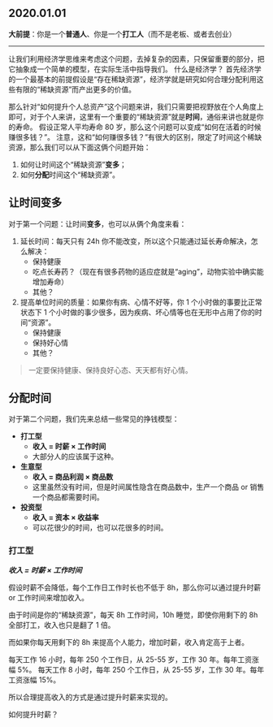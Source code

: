 2020.01.01
---
**大前提**：你是一个**普通人**、你是一个**打工人**（而不是老板、或者去创业）

---
让我们利用经济学思维来考虑这个问题，去掉复杂的因素，只保留重要的部分，把它抽象成一个简单的模型，在实际生活中指导我们。
什么是经济学？
首先经济学的一个最基本的前提假设是“存在稀缺资源”，经济学就是研究如何合理分配利用这些有限的“稀缺资源”而产出更多的价值。

那么针对“如何提升个人总资产”这个问题来讲，我们只需要把视野放在个人角度上即可，对于个人来讲，这里有一个重要的“稀缺资源”就是**时间**，通俗来讲也就是你的寿命。
假设正常人平均寿命 80 岁，那么这个问题可以变成“如何在活着的时候赚很多钱？”。
注意，这和“如何赚很多钱？”有很大的区别，限定了时间这个稀缺资源，那么我们可以从下面这俩个问题开始：

1. 如何让时间这个“稀缺资源”**变多**；
2. 如何**分配**时间这个“稀缺资源”。

## 让时间变多
对于第一个问题：让时间**变多**，也可以从俩个角度来看：
1. 延长时间：每天只有 24h 你不能改变，所以这个只能通过延长寿命解决，怎么解决：
    - 保持健康
    - 吃点长寿药？（现在有很多药物的适应症就是“aging”，动物实验中确实能增加寿命）
    - 其他？
2. 提高单位时间的质量：如果你有病、心情不好等，你 1 个小时做的事要比正常状态下 1 个小时做的事少很多，因为疾病、坏心情等也在无形中占用了你的时间“资源”。
    - 保持健康
    - 保持好心情
    - 其他？

> 一定要保持健康、保持良好心态、天天都有好心情。

## 分配时间
对于第二个问题，我们先来总结一些常见的挣钱模型：
- **打工型**
    - **收入 = 时薪 × 工作时间**
    - 大部分人的应该属于这种。
- **生意型**
    - **收入 = 商品利润 × 商品数**
    - 这里虽然没有时间，但是时间属性隐含在商品数中，生产一个商品 or 销售一个商品都需要时间。
- **投资型**
    - **收入 = 资本 × 收益率**
    - 可以花很少的时间，也可以花很多的时间。
### 打工型
***收入 = 时薪 × 工作时间***

假设时薪不会降低，每个工作日工作时长也不低于 8h，那么你可以通过提升时薪 or 工作时间来增加收入。

由于时间是你的“稀缺资源”，每天 8h 工作时间，10h 睡觉，即使你用剩下的 8h 全部打工，收入也只是翻了 1 倍。

而如果你每天用剩下的 8h 来提高个人能力，增加时薪，收入肯定高于上者。

每天工作 16 小时，每年 250 个工作日，从 25-55 岁，工作 30 年。每年工资涨幅 5%。
每天工作 8 小时，每年 250 个工作日，从 25-55 岁，工作 30 年。每年工资涨幅 15%。

所以合理提高收入的方式是通过提升时薪来实现的。

如何提升时薪？
